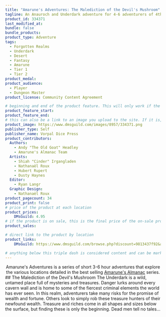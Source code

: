 ```yaml
---
title: "Amarune's Adventures: The Malediction of the Devil's Mushroom"
tagline: An Anauroch and Underdark adventure for 4-6 adventurers of 4th-6th level.
product_id: 334371
last_modified_at:
bundle: false
bundle_products:
product_type: Adventure
tags:
  - Forgotten Realms
  - Underdark
  - Desert
  - Fantasy
  - Amarune
  - Tier 1
  - Tier 2
product_medal: 
product_audience:
  - Player
  - Dungeon Master
product_license: Community Content Agreement

# beginning and end of the product feature. This will only work if the site is updated within several weeks of when the feature is supposed to happen. Making a new post counts as updating.
product_feature_start: 
product_feature_end: 
# this can also be a link to an image you upload to the site. If it is, it must start with a "/" or be a full link
product_image: https://www.dmsguild.com/images/8957/334371.png
publisher_type: Self
publisher_name: Vorpal Dice Press
product_contributors:
  Authors:
    - Andy "The Old Goat" Headley
    - Amarune's Almanac Team
  Artists:
    - Shiah "Cinder" Irgangladen
    - Nathanaël Roux
    - Hubert Rupert
    - Dusty Haynes
  Editor:
    - Ryan Langr
  Graphic Design:
    - Nathanaël Roux
product_pagecount: 34
product_print: false
# price of the product at each location
product_prices:
    DMsGuild: 4.95
# if the product is on sale, this is the final price of the on-sale product for each location that it is on sale. The sales % will be calculated and displayed based on the difference between product_prices and product_sales
product_sales:

# direct link to the product by location
product_links:
    DMsGuild: https://www.dmsguild.com/browse.php?discount=9813437f92&affiliate_id=1713687

# anything below this triple dash is considered content and can be markup or html. It should be fully HTML compatible as long as your tags are formatted correctly.
---
```

<center>Amarune's Adventures is a series of short 3-6 hour adventures that explore the various locations detailed in the best selling <a href="#amarune#">Amarune's Almanac</a> series.</center>
## The Malediction of the Devil's Mushroom
The Underdark is a wild, untamed place full of mysteries and treasures. Danger lurks around every cavern wall and is home to some of the fiercest criminal elements the world has ever seen. In this realm, adventurers take many risks for the promise of wealth and fortune. Others look to simply rob these treasure hunters of their newfound wealth. Treasure and riches come in all shapes and sizes below the surface, but finding these is only the beginning. Dead men tell no tales…